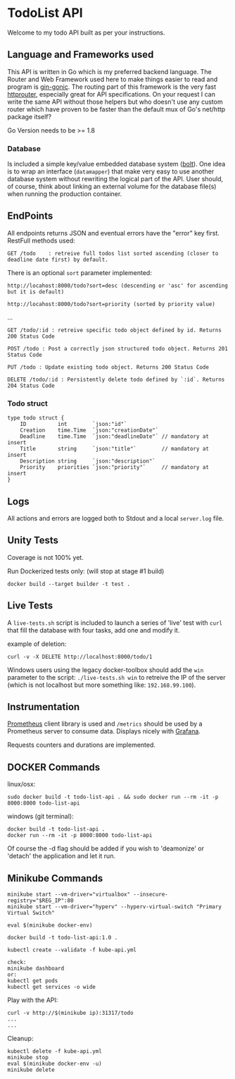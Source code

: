 
# TodoList API

Welcome to my todo API built as per your instructions.

## Language and Frameworks used
This API is written in Go which is my preferred backend language.
The Router and Web Framework used here to make things easier to read and program is [gin-gonic](https://github.com/gin-gonic/gin).
The routing part of this framework is the very fast [httprouter](https://github.com/julienschmidt/httprouter), especially great for API specifications. On your request I can write the same API without those helpers but who doesn't use any custom router which have proven to be faster than the default mux of Go's net/http package itself?

Go Version needs to be >= 1.8

### Database
Is included a simple key/value embedded database system ([bolt](https://github.com/boltdb/bolt)).
One idea is to wrap an interface (`datamapper`) that make very easy to use another database system without rewriting the logical part of the API.
User should, of course, think about linking an external volume for the database file(s) when running the production container.

## EndPoints
All endpoints returns JSON and eventual errors have the "error" key first.
RestFull methods used:

	GET /todo	 : retreive full todos list sorted ascending (closer to deadline date first) by default.
There is an optional `sort` parameter implemented:

    http://locahost:8000/todo?sort=desc (descending or 'asc' for ascending but it is default)

    http://locahost:8000/todo?sort=priority (sorted by priority value)

...

	GET /todo/:id : retreive specific todo object defined by id. Returns 200 Status Code

	POST /todo : Post a correctly json structured todo object. Returns 201 Status Code

	PUT /todo : Update existing todo object. Returns 200 Status Code

	DELETE /todo/:id : Persistently delete todo defined by `:id`. Returns 204 Status Code



### Todo struct
```
type todo struct {
	ID          int        `json:"id"`
	Creation    time.Time  `json:"creationDate"`
	Deadline    time.Time  `json:"deadlineDate"` // mandatory at insert
	Title       string     `json:"title"`        // mandatory at insert
	Description string     `json:"description"`
	Priority    priorities `json:"priority"`     // mandatory at insert
}

```

## Logs

All actions and errors are logged both to Stdout and a local `server.log` file.

## Unity Tests

Coverage is not 100% yet.

Run Dockerized tests only: (will stop at stage #1 build)
```
docker build --target builder -t test .
```


## Live Tests
A `live-tests.sh` script is included to launch a series of 'live' test with `curl` that fill the database with four tasks, add one and modify it.

example of deletion:
```
curl -v -X DELETE http://localhost:8000/todo/1
```

Windows users using the legacy docker-toolbox should add the `win` parameter to the script: `./live-tests.sh win` to retreive the IP of the server (which is not localhost but more something like: `192.168.99.100`).

## Instrumentation
[Prometheus](https://github.com/prometheus/client_golang) client library is used and `/metrics` should be used by a Prometheus server to consume data. Displays nicely with [Grafana](https://grafana.com/).

Requests counters and durations are implemented.

## DOCKER Commands
linux/osx:
```
sudo docker build -t todo-list-api . && sudo docker run --rm -it -p 8000:8000 todo-list-api

```
windows (git terminal):
```
docker build -t todo-list-api .
docker run --rm -it -p 8000:8000 todo-list-api
```
Of course the -d flag should be added if you wish to 'deamonize' or 'detach' the application and let it run.

## Minikube Commands

```
minikube start --vm-driver="virtualbox" --insecure-registry="$REG_IP":80
minikube start --vm-driver="hyperv" --hyperv-virtual-switch "Primary Virtual Switch"

eval $(minikube docker-env)

docker build -t todo-list-api:1.0 .

kubectl create --validate -f kube-api.yml

check:
minikube dashboard
or:
kubectl get pods
kubectl get services -o wide

```
Play with the API:
```
curl -v http://$(minikube ip):31317/todo
...
...
````
Cleanup:
```
kubectl delete -f kube-api.yml
minikube stop
eval $(minikube docker-env -u)
minikube delete
````